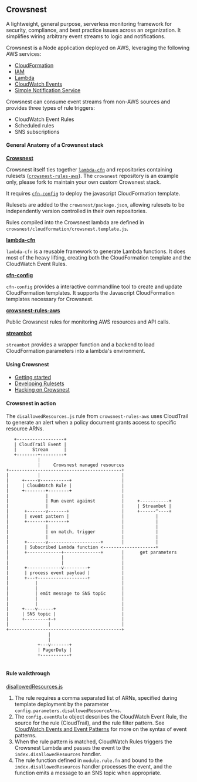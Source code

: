 ## Crowsnest

A lightweight, general purpose, serverless monitoring framework for security, compliance, and best practice issues across an organization. It simplifies wiring arbitrary event streams to logic and notifications.

Crowsnest is a Node application deployed on AWS, leveraging the following AWS services:
- [CloudFormation](http://aws.amazon.com/documentation/cloudformation/)
- [IAM](http://aws.amazon.com/documentation/iam/)
- [Lambda](http://aws.amazon.com/documentation/lambda/)
- [CloudWatch Events](http://docs.aws.amazon.com/AmazonCloudWatch/latest/DeveloperGuide/WhatIsCloudWatchEvents.html)
- [Simple Notification Service](http://aws.amazon.com/documentation/sns/)

Crowsnest can consume event streams from non-AWS sources and provides three types of rule triggers:
- CloudWatch Event Rules
- Scheduled rules
- SNS subscriptions

#### General Anatomy of a Crowsnest stack

[**Crowsnest**](https://github.com/mapbox/crowsnest)

Crowsnest itself ties together [`lambda-cfn`](https://github.com/mapbox/lambda-cfn) and repositories containing rulesets ([`crowsnest-rules-aws`](https://github.com/mapbox/crowsnest-rules-aws)). The `crowsnest` repository is an example only, please fork to maintain your own custom Crowsnest stack.

It requires [`cfn-config`](https://github.com/mapbox/cfn-config/) to deploy the javascript CloudFormation template.

Rulesets are added to the `crowsnest/package.json`, allowing rulesets to be independently version controlled in their own repositories.

Rules compiled into the Crowsnest lambda are defined in `crowsnest/cloudformation/crowsnest.template.js`.

[**lambda-cfn**](https://github.com/mapbox/lambda-cfn)

`lambda-cfn` is a reusable framework to generate Lambda functions. It does most of the heavy lifting, creating both the CloudFormation template and the CloudWatch Event Rules.

[**cfn-config**](https://github.com/mapbox/cfn-config/)

`cfn-config` provides a interactive commandline tool to create and update CloudFormation templates. It supports the Javascript CloudFormation templates necessary for Crowsnest.

[**crowsnest-rules-aws**](https://github.com/mapbox/crowsnest-rules-aws)

Public Crowsnest rules for monitoring AWS resources and API calls.

[**streambot**](https://github.com/mapbox/streambot)

`streambot` provides a wrapper function and a backend to load CloudFormation parameters into a lambda's environment.

#### Using Crowsnest

- [Getting started](GETTING-STARTED.md)
- [Developing Rulesets](DEVELOPING-RULESETS.md)
- [Hacking on Crowsnest](HACKING.md)


#### Crowsnest in action

The `disallowedResources.js` rule from `crowsnest-rules-aws` uses CloudTrail to generate an alert when a policy document grants access to specific resource ARNs.

```
   +------------------+
   | CloudTrail Event |
   |      Stream      |
   +--------+---------+
            |
            |     Crowsnest managed resources
+-------------------------------------------+
|           |                               |
|     +-----v-----------+                   |
|     | CloudWatch Rule |                   |
|     +--------+--------+                   |
|              |                            |
|              | Run event against          |     +-----------+
|              |                            |     | Streambot |
|      +-------v-------+                    |     +------^----+
|      | event pattern |                    |            |
|      +-------+-------+                    |            |
|              |                            |            |
|              | on match, trigger          |            |
|              |                            |            |
|      +-------v--------------------+       |            |
|      | Subscribed Lambda function <--------------------+
|      +-------------+--------------+       |      get parameters
|                    |                      |
|                    |                      |
|      +-------------v---------+            |
|      | process event payload |            |
|      +---+-------------------+            |
|          |                                |
|          |                                |
|          | emit message to SNS topic      |
|          |                                |
|          |                                |
|     +----v------+                         |
|     | SNS topic |                         |
|     +---------+-+                         |
|               |                           |
+-------------------------------------------+
                |
                |
            +---v-------+
            | PagerDuty |
            +-----------+


```

#### Rule walkthrough
[disallowedResources.js](https://github.com/mapbox/crowsnest-rules-aws/blob/master/rules/disallowedResources.js)

1. The rule requires a comma separated list of ARNs, specified during template deployment by the parameter `config.parameters.disallowedResourceArns`.
2. The `config.eventRule` object describes the CloudWatch Event Rule, the source for the rule (CloudTrail), and the rule filter pattern. See [CloudWatch Events and Event Patterns](http://docs.aws.amazon.com/AmazonCloudWatch/latest/DeveloperGuide/CloudWatchEventsandEventPatterns.html) for more on the syntax of event patterns.
3. When the rule pattern is matched, CloudWatch Rules triggers the Crowsnest Lambda and passes the event to the `index.disallowedResources` handler.
4. The rule function defined in `module.rule.fn` and bound to the `index.disallowedResources` handler processes the event, and the function emits a message to an SNS topic when appropriate.
